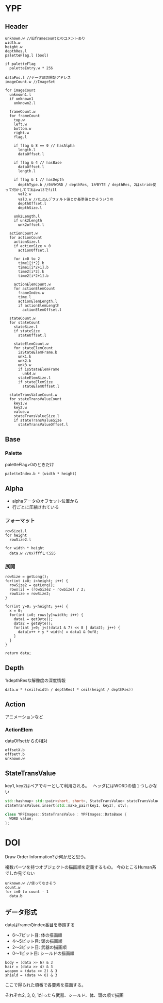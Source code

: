 # YPF
## Header
```
unknown.w //旧framecountとのコメントあり
width.w
height.w
depthRes.l
paletteFlag.l (bool)

if paletteFlag
  paletteEntry.w * 256

dataPos.l //データ部の開始アドレス
imageCount.w //ImageSet

for imageCount
  unknown1.l
  if unknown1
    unknown2.l
  
  frameCount.w
  for frameCount
    top.w
    left.w
    bottom.w
    right.w
    flag.l
    
    if flag & 8 == 0 // hasAlpha
      length.l
      dataOffset.l
      
    if flag & 4 // hasBase
      dataOffset.l
      length.l
      
    if flag & 1 // hasDepth
      depthType.b //0がWORD / depthRes, 1がBYTE / depthRes, 2はstride使って何かしてて3はval3でfill
      val2.w
      val3.w //たぶんデフォルト値とか基準値とかそういうの
      depthOffset.l
      depthSize.l
      
    unk2Length.l
    if unk2Length
      unk2offset.l
      
  actionCount.w
  for actionCount
    actionSize.l
    if actionSize > 0
      actionOffset.l
    
    for i=0 to 2
      time1[i*2].b
      time1[i*2+1].b
      time2[i*2].b
      time2[i*2+1].b
    
    actionElemCount.w
    for actionElemCount
      frameIndex.w
      time.l
      actionElemLength.l
      if actionElemLength
        actionElemOffset.l
  
  stateCount.w
  for stateCount
    stateSize.l
    if stateSize
      stateOffset.l
      
    stateElemCount.w
    for stateElemCount
      isStateElemFrame.b
      unk1.b
      unk2.b
      unk3.w
      if isStateElemFrame
        unk4.w
      stateElemSize.l
      if stateElemSize
        stateElemOffset.l
    
  stateTransValueCount.w
  for stateTransValueCount
    key1.w
    key2.w
    value.w
    stateTransValueSize.l
    if stateTransValueSize
      stateTransValueOffset.l
```

## Base

### Palette
paletteFlag>0のときだけ
```
paletteIndex.b * (width * height)
```

## Alpha
- alphaデータのオフセット位置から
- 行ごとに圧縮されている

### フォーマット
```
rowSize1.l
for height
  rowSize2.l

for width * height
  data.w //0x7fffして555
```

### 展開
```
rowSize = getLong();
for(int i=0; i<height; i++) {
  rowSize2 = getLong();
  rows[i] = (rowSize2 - rowSize) / 2;
  rowSize = rowSize2;
}

for(int y=0; y<height; y++) {
  x = 0;
  for(int i=0; rows[y]<width; i++) {
    data1 = getByte();
    data2 = getByte();
    for(int j=0; j<((data1 & 7) << 8 | data2); j++) {
      data[x++ + y * width] = data1 & 0xf8;
    }
  }
}

return data;
```

## Depth
1/depthResな解像度の深度情報
```
data.w * (ceil(width / depthRes) * ceil(height / depthRes))
```

## Action
アニメーションなど
### ActionElem
dataOffsetからの相対
```
offsetX.b
offsetY.b
unknown.w
```

## StateTransValue
key1, key2はペアでキーとして利用される。  
ヘッダにはWORDの値１つしかない
```cpp
std::hashmap< std::pair<short, short>, StateTransValue> stateTransValues;
stateTransValues.insert(std::make_pair(key1, key2), stv);
```
```cpp
class YPFImages::StateTransValue : YPFImages::DataBase {
  WORD value;
};
```

# DOI
Draw Order Information?か何かだと思う。

複数パーツを持つオブジェクトの描画順を定義するもの。
今のところHuman系でしか見てない

```
unknown.w //使ってなさそう
count.w
for i=0 to count - 1
  data.b
```

## データ形式
dataはframeのindex番目を参照する
* 6～7ビット目: 体の描画順
* 4～5ビット目: 頭の描画順
* 2～3ビット目: 武器の描画順
* 0～1ビット目: シールドの描画順

```
body = (data >> 6) & 3
hair = (data >> 4) & 3
weapon = (data >> 2) & 3
shield = (data >> 0) & 3
```

ここで得られた順番で各要素を描画する。

それぞれ2, 3, 0, 1だったら武器、シールド、体、頭の順で描画
